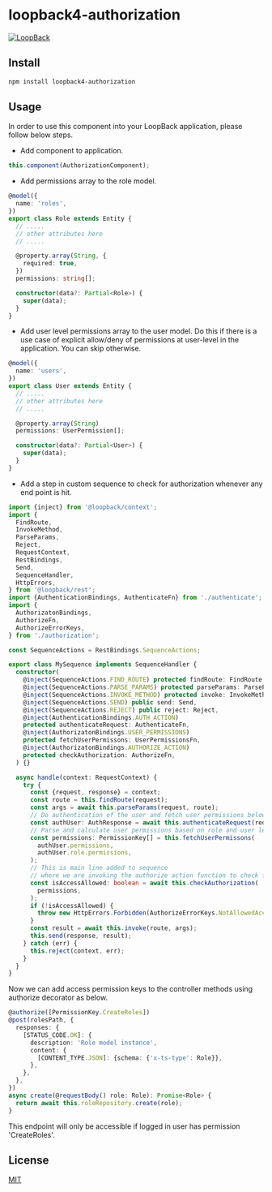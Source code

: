 # loopback4-authorization

[![LoopBack](<https://github.com/strongloop/loopback-next/raw/master/docs/site/imgs/branding/Powered-by-LoopBack-Badge-(blue)-@2x.png>)](http://loopback.io/)

## Install

```sh
npm install loopback4-authorization
```

## Usage

In order to use this component into your LoopBack application, please follow below steps.

- Add component to application.

```ts
this.component(AuthorizationComponent);
```

- Add permissions array to the role model.

```ts
@model({
  name: 'roles',
})
export class Role extends Entity {
  // .....
  // other attributes here
  // .....

  @property.array(String, {
    required: true,
  })
  permissions: string[];

  constructor(data?: Partial<Role>) {
    super(data);
  }
}
```

- Add user level permissions array to the user model. Do this if there is a use
  case of explicit allow/deny of permissions at user-level in the application.
  You can skip otherwise.

```ts
@model({
  name: 'users',
})
export class User extends Entity {
  // .....
  // other attributes here
  // .....

  @property.array(String)
  permissions: UserPermission[];

  constructor(data?: Partial<User>) {
    super(data);
  }
}
```

- Add a step in custom sequence to check for authorization whenever any end
  point is hit.

```ts
import {inject} from '@loopback/context';
import {
  FindRoute,
  InvokeMethod,
  ParseParams,
  Reject,
  RequestContext,
  RestBindings,
  Send,
  SequenceHandler,
  HttpErrors,
} from '@loopback/rest';
import {AuthenticationBindings, AuthenticateFn} from './authenticate';
import {
  AuthorizatonBindings,
  AuthorizeFn,
  AuthorizeErrorKeys,
} from './authorization';

const SequenceActions = RestBindings.SequenceActions;

export class MySequence implements SequenceHandler {
  constructor(
    @inject(SequenceActions.FIND_ROUTE) protected findRoute: FindRoute,
    @inject(SequenceActions.PARSE_PARAMS) protected parseParams: ParseParams,
    @inject(SequenceActions.INVOKE_METHOD) protected invoke: InvokeMethod,
    @inject(SequenceActions.SEND) public send: Send,
    @inject(SequenceActions.REJECT) public reject: Reject,
    @inject(AuthenticationBindings.AUTH_ACTION)
    protected authenticateRequest: AuthenticateFn,
    @inject(AuthorizatonBindings.USER_PERMISSIONS)
    protected fetchUserPermissons: UserPermissionsFn,
    @inject(AuthorizatonBindings.AUTHORIZE_ACTION)
    protected checkAuthorization: AuthorizeFn,
  ) {}

  async handle(context: RequestContext) {
    try {
      const {request, response} = context;
      const route = this.findRoute(request);
      const args = await this.parseParams(request, route);
      // Do authentication of the user and fetch user permissions below
      const authUser: AuthResponse = await this.authenticateRequest(request);
      // Parse and calculate user permissions based on role and user level
      const permissions: PermissionKey[] = this.fetchUserPermissons(
        authUser.permissions,
        authUser.role.permissions,
      );
      // This is main line added to sequence
      // where we are invoking the authorize action function to check for access
      const isAccessAllowed: boolean = await this.checkAuthorization(
        permissions,
      );
      if (!isAccessAllowed) {
        throw new HttpErrors.Forbidden(AuthorizeErrorKeys.NotAllowedAccess);
      }
      const result = await this.invoke(route, args);
      this.send(response, result);
    } catch (err) {
      this.reject(context, err);
    }
  }
}
```

Now we can add access permission keys to the controller methods using authorize
decorator as below.

```ts
@authorize([PermissionKey.CreateRoles])
@post(rolesPath, {
  responses: {
    [STATUS_CODE.OK]: {
      description: 'Role model instance',
      content: {
        [CONTENT_TYPE.JSON]: {schema: {'x-ts-type': Role}},
      },
    },
  },
})
async create(@requestBody() role: Role): Promise<Role> {
  return await this.roleRepository.create(role);
}
```

This endpoint will only be accessible if logged in user has permission
'CreateRoles'.

## License

[MIT](https://github.com/sourcefuse/loopback4-authorization/blob/master/LICENSE)
